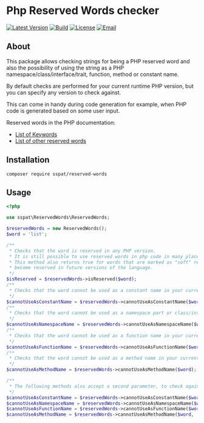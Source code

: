 # Php Reserved Words checker

[![Latest Version](https://img.shields.io/github/v/release/sspat/reserved-words)](https://github.com/sspat/reserved-words/releases)
[![Build](https://img.shields.io/travis/sspat/reserved-words/master)](https://travis-ci.org/sspat/reserved-words)
[![License](https://img.shields.io/github/license/sspat/reserved-words)](https://github.com/sspat/reserved-words/blob/master/LICENSE)
[![Email](https://img.shields.io/badge/email-studio22@mail.ru-blue.svg?style=flat-square)](mailto:studio22@mail.ru)

## About

This package allows checking strings for being a PHP reserved word and also the possibility of using
the string as a PHP namespace/class/interface/trait, function, method or constant name.

By default checks are performed for your current runtime PHP version, but you can specify any version to check against.

This can come in handy during code generation for example, when PHP code is generated based on some user input.

Reserved words in the PHP documentation:
- [List of Keywords](https://www.php.net/manual/en/reserved.keywords.php)
- [List of other reserved words](https://www.php.net/manual/en/reserved.other-reserved-words.php)


## Installation

```
composer require sspat/reserved-words
```

## Usage

```php
<?php

use sspat\ReservedWords\ReservedWords;

$reservedWords = new ReservedWords();
$word = 'list';

/**
 * Checks that the word is reserved in any PHP version.
 * It is still possible to use reserved words in php code in many places, but generally you should avoid it.
 * This method also returns true for words that are marked as "soft" reserved in the PHP docs and may
 * become reserved in future versions of the language.
 */
$isReserved = $reservedWords->isReserved($word);
/**
 * Checks that the word cannot be used as a constant name in your current php version.
 */
$cannotUseAsConstantName = $reservedWords->cannotUseAsConstantName($word);
/**
 * Checks that the word cannot be used as a namespace part or class/interface/trait name in your current php version.
 */
$cannotUseAsNamespaceName = $reservedWords->cannotUseAsNamespaceName($word);
/**
 * Checks that the word cannot be used as a function name in your current php version.
 */
$cannotUseAsFunctionName = $reservedWords->cannotUseAsFunctionName($word);
/**
 * Checks that the word cannot be used as a method name in your current php version.
 */
$cannotUseAsMethodName = $reservedWords->cannotUseAsMethodName($word);

/**
 * The following methods also accept a second parameter, to check against a PHP version different than your current runtime
 */
$cannotUseAsConstantName = $reservedWords->cannotUseAsConstantName($word, '5.6');
$cannotUseAsNamespaceName = $reservedWords->cannotUseAsNamespaceName($word, '5.6.1');
$cannotUseAsFunctionName = $reservedWords->cannotUseAsFunctionName($word, '7.0');
$cannotUseAsMethodName = $reservedWords->cannotUseAsMethodName($word, '7.4.2');
```
